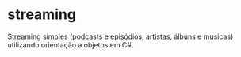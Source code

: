 # streaming
Streaming simples (podcasts e episódios, artistas, álbuns e músicas) utilizando orientação a objetos em C#.
